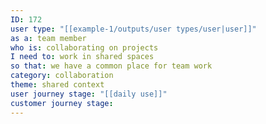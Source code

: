 ```yaml
---
ID: 172
user type: "[[example-1/outputs/user types/user|user]]"
as a: team member
who is: collaborating on projects
I need to: work in shared spaces
so that: we have a common place for team work
category: collaboration
theme: shared context
user journey stage: "[[daily use]]"
customer journey stage:
---
```


